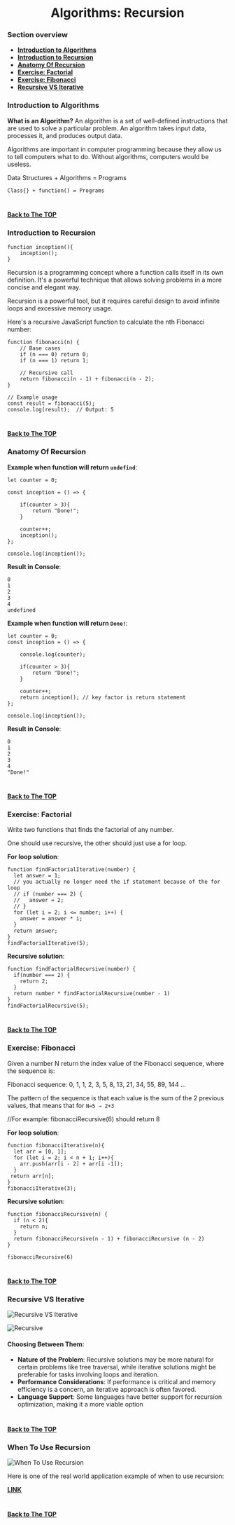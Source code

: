 <h1 align="center">Algorithms: Recursion</h1>

### Section overview
* **[Introduction to Algorithms](#introduction-to-algorithms)**
* **[Introduction to Recursion](#introduction-to-recursion)**
* **[Anatomy Of Recursion](#anatomy-of-recursion)**
* **[Exercise: Factorial](#e-factorial)**
* **[Exercise: Fibonacci](#e-fibonacci)**
* **[Recursive VS Iterative](#recursive-vs-iterative)**


### Introduction to Algorithms

**What is an Algorithm?**
An algorithm is a set of well-defined instructions that are used to solve a particular problem. An algorithm takes input data, processes it, and produces output data.

Algorithms are important in computer programming because they allow us to tell computers what to do. Without algorithms, computers would be useless.

Data Structures + Algorithms = Programs

``Class{} + function() = Programs`` 

#
**[Back to The TOP](#section-overview)**

### Introduction to Recursion

```
function inception(){
    inception();
}
```
Recursion is a programming concept where a function calls itself in its own definition. It's a powerful technique that allows solving problems in a more concise and elegant way.

Recursion is a powerful tool, but it requires careful design to avoid infinite loops and excessive memory usage.

Here's a recursive JavaScript function to calculate the nth Fibonacci number:
```
function fibonacci(n) {
    // Base cases
    if (n === 0) return 0;
    if (n === 1) return 1;

    // Recursive call
    return fibonacci(n - 1) + fibonacci(n - 2);
}

// Example usage
const result = fibonacci(5);
console.log(result);  // Output: 5
```
#
**[Back to The TOP](#section-overview)**

### Anatomy Of Recursion

**Example when function will return ``undefind``**:

```
let counter = 0;

const inception = () => {

    if(counter > 3){
        return "Done!";
    }

    counter++;
    inception();
};

console.log(inception());
```

**Result in Console**:
```
0
1
2
3
4
undefined
```
**Example when function will return ``Done!``**:
```
let counter = 0;
const inception = () => {

    console.log(counter);

    if(counter > 3){
        return "Done!";
    }

    counter++;
    return inception(); // key factor is return statement
};

console.log(inception());
```
**Result in Console**:
```
0
1
2
3
4
"Done!"
```
#
**[Back to The TOP](#section-overview)**

### <a name="e-factorial">Exercise: Factorial</a>

Write two functions that finds the factorial of any number.

One should use recursive, the other should just use a for loop.

**For loop solution**:
```
function findFactorialIterative(number) {
  let answer = 1;
  // you actually no longer need the if statement because of the for loop
  // if (number === 2) {
  //   answer = 2;
  // }
  for (let i = 2; i <= number; i++) {
    answer = answer * i;
  }
  return answer;
}
findFactorialIterative(5);
```

**Recursive solution**:
```
function findFactorialRecursive(number) {
  if(number === 2) {
    return 2;
  }
  return number * findFactorialRecursive(number - 1)
}
findFactorialRecursive(5);
```
#
**[Back to The TOP](#section-overview)**

### <a name="e-fibonacci"> Exercise: Fibonacci</a>

Given a number N return the index value of the Fibonacci sequence, where the sequence is:

Fibonacci sequence:  0, 1, 1, 2, 3, 5, 8, 13, 21, 34, 55, 89, 144 ...

The pattern of the sequence is that each value is the sum of the 2 previous values, that means that for ``N=5 → 2+3``

//For example: fibonacciRecursive(6) should return 8

**For loop solution**:
```
function fibonacciIterative(n){
  let arr = [0, 1];
  for (let i = 2; i < n + 1; i++){
    arr.push(arr[i - 2] + arr[i -1]);
  }
 return arr[n];
}
fibonacciIterative(3);
```

**Recursive solution**:
```
function fibonacciRecursive(n) {
  if (n < 2){
    return n;
  }
  return fibonacciRecursive(n - 1) + fibonacciRecursive (n - 2)
}

fibonacciRecursive(6)
```
#
**[Back to The TOP](#section-overview)**

### Recursive VS Iterative

![Recursive VS Iterative](https://github.com/tsokac2/-_-_Data_Structures_Algorithms/blob/main/src/33.png)

![Recursive](https://github.com/tsokac2/-_-_Data_Structures_Algorithms/blob/main/src/34.png)

#### Choosing Between Them:

- **Nature of the Problem**: Recursive solutions may be more natural for certain problems like tree traversal, while iterative solutions might be preferable for tasks involving loops and iteration.
- **Performance Considerations**: If performance is critical and memory efficiency is a concern, an iterative approach is often favored.
- **Language Support**: Some languages have better support for recursion optimization, making it a more viable option

#
**[Back to The TOP](#section-overview)**

### When To Use Recursion

![When To Use Recursion](https://github.com/tsokac2/-_-_Data_Structures_Algorithms/blob/main/src/35.png)

Here is one of the real world application example of when to use recursion: 

**[LINK](https://stackoverflow.com/questions/105838/real-world-examples-of-recursion)**

#
**[Back to The TOP](#section-overview)**

